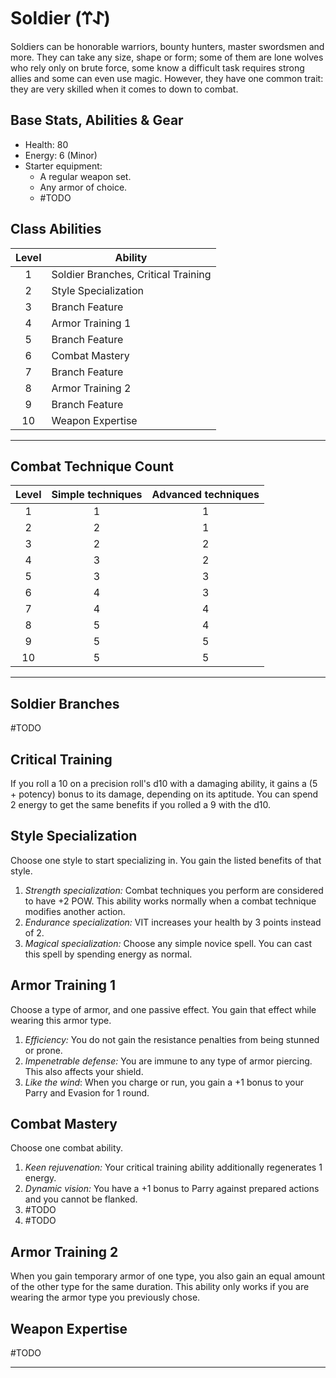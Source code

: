 # Soldier (𐰀𐰼)
Soldiers can be honorable warriors, bounty hunters, master swordsmen and more. They can take any size, shape or form; some of them are lone wolves who rely only on brute force, some know a difficult task requires strong allies and some can even use magic. However, they have one common trait: they are very skilled when it comes to down to combat.

## Base Stats, Abilities & Gear
* Health: 80
* Energy: 6 (Minor)
* Starter equipment:
    * A regular weapon set.
    * Any armor of choice.
    * #TODO 

## Class Abilities
| Level | Ability |
| :--: | ---- |
| 1 | Soldier Branches, Critical Training |
| 2 | Style Specialization |
| 3 | Branch Feature |
| 4 | Armor Training 1 |
| 5 | Branch Feature |
| 6 | Combat Mastery |
| 7 | Branch Feature |
| 8 | Armor Training 2 |
| 9 | Branch Feature |
| 10 | Weapon Expertise |


---
## Combat Technique Count
Level | Simple techniques | Advanced techniques
:---: | :---: | :---:
1 |1|1
2 |2|1
3 |2|2
4 |3|2
5 |3|3
6 |4|3
7 |4|4
8 |5|4
9 |5|5
10|5|5

---
## Soldier Branches
#TODO 

## Critical Training
If you roll a 10 on a precision roll's d10 with a damaging ability, it gains a (5 + potency) bonus to its damage, depending on its aptitude.
You can spend 2 energy to get the same benefits if you rolled a 9 with the d10. 

## Style Specialization
Choose one style to start specializing in. You gain the listed benefits of that style.
1. *Strength specialization:* Combat techniques you perform are considered to have +2 POW. This ability works normally when a combat technique modifies another action.
2. *Endurance specialization:* VIT increases your health by 3 points instead of 2.
3. *Magical specialization:* Choose any simple novice spell. You can cast this spell by spending energy as normal.

## Armor Training 1
Choose a type of armor, and one passive effect. You gain that effect while wearing this armor type.
1. *Efficiency:* You do not gain the resistance penalties from being stunned or prone.
2. *Impenetrable defense:* You are immune to any type of armor piercing. This also affects your shield.
3. *Like the wind*: When you charge or run, you gain a +1 bonus to your Parry and Evasion for 1 round.

## Combat Mastery
Choose one combat ability. 
1. *Keen rejuvenation:* Your critical training ability additionally regenerates 1 energy. 
2. *Dynamic vision:* You have a +1 bonus to Parry against prepared actions and you cannot be flanked. 
3. #TODO 
4. #TODO 

## Armor Training 2
When you gain temporary armor of one type, you also gain an equal amount of the other type for the same duration. This ability only works if you are wearing the armor type you previously chose.

## Weapon Expertise
#TODO 


---
